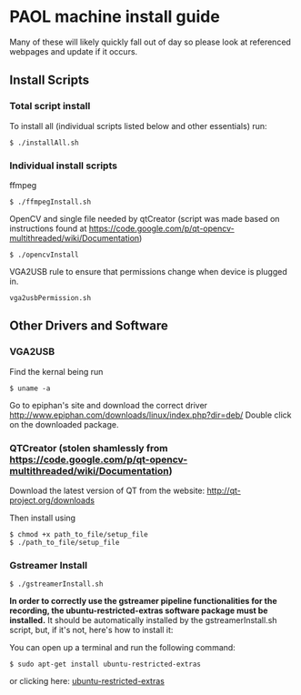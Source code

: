 # PAOL machine install guide
Many of these will likely quickly fall out of day so please look at referenced webpages and update if it occurs.

## Install Scripts
### Total script install
To install all (individual scripts listed below and other essentials) run:
```
$ ./installAll.sh
```

### Individual install scripts
ffmpeg
```
$ ./ffmpegInstall.sh
```

OpenCV and single file needed by qtCreator (script was made based on instructions found at https://code.google.com/p/qt-opencv-multithreaded/wiki/Documentation)
```
$ ./opencvInstall
```

VGA2USB rule to ensure that permissions change when device is plugged in.
```
vga2usbPermission.sh
```

## Other Drivers and Software
### VGA2USB
Find the kernal being run
```
$ uname -a
```

Go to epiphan's site and download the correct driver http://www.epiphan.com/downloads/linux/index.php?dir=deb/
Double click on the downloaded package.

### QTCreator (stolen shamlessly from https://code.google.com/p/qt-opencv-multithreaded/wiki/Documentation)
Download the latest version of QT from the website: http://qt-project.org/downloads

Then install using
```
$ chmod +x path_to_file/setup_file
$ ./path_to_file/setup_file
```
### Gstreamer Install
```
$ ./gstreamerInstall.sh
```

**In order to correctly use the gstreamer pipeline functionalities for the recording, the **ubuntu-restricted-extras** software package must be installed.**
It should be automatically installed by the gstreamerInstall.sh script, but, if it's not, here's how to install it:

You can open up a terminal and run the following command:
```
$ sudo apt-get install ubuntu-restricted-extras
```

or clicking here: [ubuntu-restricted-extras](http://apt.ubuntu.com/p/ubuntu-restricted-extras)


